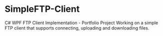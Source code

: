 # SimpleFTP-Client
C# WPF FTP Client Implementation - Portfolio Project
Working on a simple FTP client that supports connecting, uploading and downloading files.
